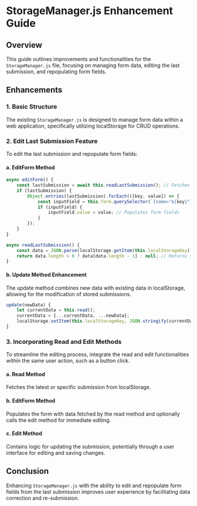 # StorageManager.js Enhancement Guide

## Overview
This guide outlines improvements and functionalities for the `StorageManager.js` file, focusing on managing form data, editing the last submission, and repopulating form fields.

## Enhancements

### 1. Basic Structure
The existing `StorageManager.js` is designed to manage form data within a web application, specifically utilizing localStorage for CRUD operations.

### 2. Edit Last Submission Feature
To edit the last submission and repopulate form fields:

#### a. EditForm Method
```javascript
async editForm() {
    const lastSubmission = await this.readLastSubmission(); // Fetches the last submission
    if (lastSubmission) {
        Object.entries(lastSubmission).forEach(([key, value]) => {
            const inputField = this.form.querySelector(`[name="${key}"]`);
            if (inputField) {
                inputField.value = value; // Populates form fields
            }
        });
    }
}

async readLastSubmission() {
    const data = JSON.parse(localStorage.getItem(this.localStorageKey)) || [];
    return data.length > 0 ? data[data.length - 1] : null; // Returns the last item
}
```

#### b. Update Method Enhancement
The update method combines new data with existing data in localStorage, allowing for the modification of stored submissions.

```javascript
update(newData) {
    let currentData = this.read();
    currentData = {...currentData, ...newData};
    localStorage.setItem(this.localStorageKey, JSON.stringify(currentData));
}
```

### 3. Incorporating Read and Edit Methods
To streamline the editing process, integrate the read and edit functionalities within the same user action, such as a button click.

#### a. Read Method
Fetches the latest or specific submission from localStorage.

#### b. EditForm Method
Populates the form with data fetched by the read method and optionally calls the edit method for immediate editing.

#### c. Edit Method
Contains logic for updating the submission, potentially through a user interface for editing and saving changes.

## Conclusion
Enhancing `StorageManager.js` with the ability to edit and repopulate form fields from the last submission improves user experience by facilitating data correction and re-submission.

